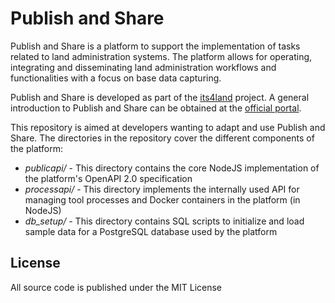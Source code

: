 # Publish and Share

Publish and Share is a platform to support the implementation of tasks related to land administration systems. The platform allows for operating, integrating and disseminating land administration workflows and functionalities with a focus on base data capturing.

Publish and Share is developed as part of the [its4land](https://its4land.com/ "its4land") project. A general introduction to Publish and Share can be obtained at the [official portal](https://platform.its4land.com/portal/ "official portal").

This repository is aimed at developers wanting to adapt and use Publish and Share. The directories in the repository cover the different components of the platform:

-  *publicapi/* - This directory contains the core NodeJS implementation of the platform's OpenAPI 2.0 specification
- *processapi/* - This directory implements the internally used API for managing tool processes and Docker containers in the platform (in NodeJS)
- *db_setup/* - This directory contains SQL scripts to initialize and load sample data for a PostgreSQL database used by the platform

## License

All source code is published under the MIT License

